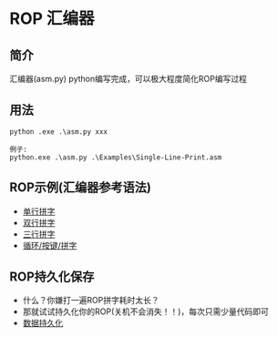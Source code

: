 # ROP 汇编器

## 简介

汇编器(asm.py) python编写完成，可以极大程度简化ROP编写过程

## 用法


```
python .exe .\asm.py xxx

例子:
python.exe .\asm.py .\Examples\Single-Line-Print.asm
```

## ROP示例(汇编器参考语法)

- [单行拼字](./Examples/Single-Line-Print.asm)  
- [双行拼字](./Examples/Double-Line-Print.asm)
- [三行拼字](./Examples/Triple-Line-Print.asm)
- [循环/按键/拼字](./Examples/Loop.asm)

## ROP持久化保存
- 什么？你嫌打一遍ROP拼字耗时太长？   
- 那就试试持久化你的ROP(关机不会消失！！)，每次只需少量代码即可
- [数据持久化](./Examples/Persistence/DataPersistence.md)
